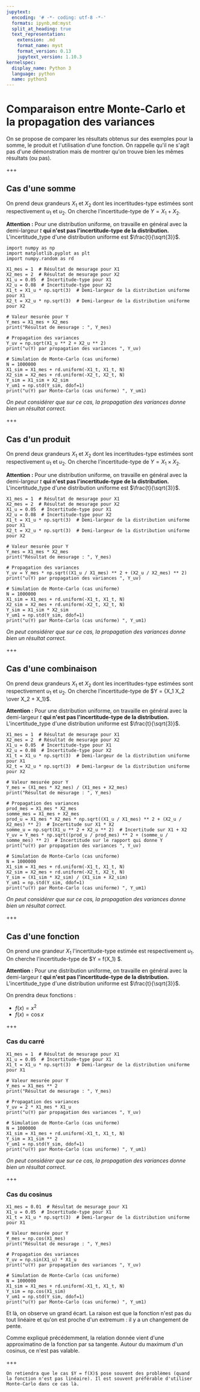 ```yaml
---
jupytext:
  encoding: '# -*- coding: utf-8 -*-'
  formats: ipynb,md:myst
  split_at_heading: true
  text_representation:
    extension: .md
    format_name: myst
    format_version: 0.13
    jupytext_version: 1.10.3
kernelspec:
  display_name: Python 3
  language: python
  name: python3
---
```


# Comparaison entre Monte-Carlo et la propagation des variances

On se propose de comparer les résultats obtenus sur des exemples pour la somme, le produit et l'utilisation d'une fonction. On rappelle qu'il ne s'agit pas d'une démonstration mais de montrer qu'on trouve bien les mêmes résultats (ou pas).

+++

## Cas d'une somme
On prend deux grandeurs $X_1$ et $X_2$ dont les incertitudes-type estimées sont respectivement $u_1$ et $u_2$. On cherche l'incertitude-type de $Y = X_1 + X_2$.

__Attention :__ Pour une distribution uniforme, on travaille en général avec la demi-largeur $t$ __qui n'est pas l'incertitude-type de la distribution.__ L'incertitude_type d'une distribution uniforme est $\frac{t}{\sqrt{3}}$.

```{code-cell} ipython3
import numpy as np
import matplotlib.pyplot as plt
import numpy.random as rd

X1_mes = 1  # Résultat de mesurage pour X1
X2_mes = 2  # Résultat de mesurage pour X2
X1_u = 0.05  # Incertitude-type pour X1
X2_u = 0.08  # Incertitude-type pour X2
X1_t = X1_u * np.sqrt(3)  # Demi-largeur de la distribution uniforme pour X1
X2_t = X2_u * np.sqrt(3)  # Demi-largeur de la distribution uniforme pour X2

# Valeur mesurée pour Y
Y_mes = X1_mes + X2_mes
print("Résultat de mesurage : ", Y_mes)

# Propagation des variances
Y_uv = np.sqrt(X1_u ** 2 + X2_u ** 2)
print("u(Y) par propagation des variances ", Y_uv)

# Simulation de Monte-Carlo (cas uniforme)
N = 1000000
X1_sim = X1_mes + rd.uniform(-X1_t, X1_t, N)
X2_sim = X2_mes + rd.uniform(-X2_t, X2_t, N)
Y_sim = X1_sim + X2_sim
Y_um1 = np.std(Y_sim, ddof=1)
print("u(Y) par Monte-Carlo (cas uniforme) ", Y_um1)
```

_On peut considérer que sur ce cas, la propagation des variances donne bien un résultat correct._

+++

## Cas d'un produit
On prend deux grandeurs $X_1$ et $X_2$ dont les incertitudes-type estimées sont respectivement $u_1$ et $u_2$. On cherche l'incertitude-type de $Y = X_1 \times X_2$.

__Attention :__ Pour une distribution uniforme, on travaille en général avec la demi-largeur $t$ __qui n'est pas l'incertitude-type de la distribution.__ L'incertitude_type d'une distribution uniforme est $\frac{t}{\sqrt{3}}$.

```{code-cell} ipython3
X1_mes = 1  # Résultat de mesurage pour X1
X2_mes = 2  # Résultat de mesurage pour X2
X1_u = 0.05  # Incertitude-type pour X1
X2_u = 0.08  # Incertitude-type pour X2
X1_t = X1_u * np.sqrt(3)  # Demi-largeur de la distribution uniforme pour X1
X2_t = X2_u * np.sqrt(3)  # Demi-largeur de la distribution uniforme pour X2

# Valeur mesurée pour Y
Y_mes = X1_mes * X2_mes
print("Résultat de mesurage : ", Y_mes)

# Propagation des variances
Y_uv = Y_mes * np.sqrt((X1_u / X1_mes) ** 2 + (X2_u / X2_mes) ** 2)
print("u(Y) par propagation des variances ", Y_uv)

# Simulation de Monte-Carlo (cas uniforme)
N = 1000000
X1_sim = X1_mes + rd.uniform(-X1_t, X1_t, N)
X2_sim = X2_mes + rd.uniform(-X2_t, X2_t, N)
Y_sim = X1_sim * X2_sim
Y_um1 = np.std(Y_sim, ddof=1)
print("u(Y) par Monte-Carlo (cas uniforme) ", Y_um1)
```

_On peut considérer que sur ce cas, la propagation des variances donne bien un résultat correct._

+++

## Cas d'une combinaison
On prend deux grandeurs $X_1$ et $X_2$ dont les incertitudes-type estimées sont respectivement $u_1$ et $u_2$. On cherche l'incertitude-type de $Y = {X_1 X_2 \over X_2 + X_1}$.

__Attention :__ Pour une distribution uniforme, on travaille en général avec la demi-largeur $t$ __qui n'est pas l'incertitude-type de la distribution.__ L'incertitude_type d'une distribution uniforme est $\frac{t}{\sqrt{3}}$.

```{code-cell} ipython3
X1_mes = 1  # Résultat de mesurage pour X1
X2_mes = 2  # Résultat de mesurage pour X2
X1_u = 0.05  # Incertitude-type pour X1
X2_u = 0.08  # Incertitude-type pour X2
X1_t = X1_u * np.sqrt(3)  # Demi-largeur de la distribution uniforme pour X1
X2_t = X2_u * np.sqrt(3)  # Demi-largeur de la distribution uniforme pour X2

# Valeur mesurée pour Y
Y_mes = (X1_mes * X2_mes) / (X1_mes + X2_mes)
print("Résultat de mesurage : ", Y_mes)

# Propagation des variances
prod_mes = X1_mes * X2_mes
somme_mes = X1_mes + X2_mes
prod_u = X1_mes * X2_mes * np.sqrt((X1_u / X1_mes) ** 2 + (X2_u / X2_mes) ** 2)  # Incertitude sur X1 * X2
somme_u = np.sqrt(X1_u ** 2 + X2_u ** 2)  # Incertitude sur X1 + X2
Y_uv = Y_mes * np.sqrt((prod_u / prod_mes) ** 2 + (somme_u / somme_mes) ** 2)  # Incertitude sur le rapport qui donne Y
print("u(Y) par propagation des variances ", Y_uv)

# Simulation de Monte-Carlo (cas uniforme)
N = 1000000
X1_sim = X1_mes + rd.uniform(-X1_t, X1_t, N)
X2_sim = X2_mes + rd.uniform(-X2_t, X2_t, N)
Y_sim = (X1_sim * X2_sim) / (X1_sim + X2_sim)
Y_um1 = np.std(Y_sim, ddof=1)
print("u(Y) par Monte-Carlo (cas uniforme) ", Y_um1)
```

_On peut considérer que sur ce cas, la propagation des variances donne bien un résultat correct._

+++


## Cas d'une fonction
On prend une grandeur $X_1$ l'incertitude-type estimée est respectivement $u_1$. On cherche l'incertitude-type de $Y = f(X_1) $.


__Attention :__ Pour une distribution uniforme, on travaille en général avec la demi-largeur $t$ __qui n'est pas l'incertitude-type de la distribution.__ L'incertitude_type d'une distribution uniforme est $\frac{t}{\sqrt{3}}$.

On prendra deux fonctions :
* $f(x) = x^2$
* $f(x) = \cos x$

+++

### Cas du carré

```{code-cell} ipython3
X1_mes = 1  # Résultat de mesurage pour X1
X1_u = 0.05  # Incertitude-type pour X1
X1_t = X1_u * np.sqrt(3)  # Demi-largeur de la distribution uniforme pour X1

# Valeur mesurée pour Y
Y_mes = X1_mes ** 2
print("Résultat de mesurage : ", Y_mes)

# Propagation des variances
Y_uv = 2 * X1_mes * X1_u
print("u(Y) par propagation des variances ", Y_uv)

# Simulation de Monte-Carlo (cas uniforme)
N = 1000000
X1_sim = X1_mes + rd.uniform(-X1_t, X1_t, N)
Y_sim = X1_sim ** 2
Y_um1 = np.std(Y_sim, ddof=1)
print("u(Y) par Monte-Carlo (cas uniforme) ", Y_um1)
```

_On peut considérer que sur ce cas, la propagation des variances donne bien un résultat correct._

+++

### Cas du cosinus

```{code-cell} ipython3
X1_mes = 0.01  # Résultat de mesurage pour X1
X1_u = 0.05  # Incertitude-type pour X1
X1_t = X1_u * np.sqrt(3)  # Demi-largeur de la distribution uniforme pour X1

# Valeur mesurée pour Y
Y_mes = np.cos(X1_mes)
print("Résultat de mesurage : ", Y_mes)

# Propagation des variances
Y_uv = np.sin(X1_u) * X1_u
print("u(Y) par propagation des variances ", Y_uv)

# Simulation de Monte-Carlo (cas uniforme)
N = 1000000
X1_sim = X1_mes + rd.uniform(-X1_t, X1_t, N)
Y_sim = np.cos(X1_sim)
Y_um1 = np.std(Y_sim, ddof=1)
print("u(Y) par Monte-Carlo (cas uniforme) ", Y_um1)
```

Et là, on observe un grand écart. La raison est que la fonction n'est pas du tout linéaire et qu'on est proche d'un extremum : il y a un changement de pente.

Comme expliqué précédemment, la relation donnée vient d'une approximatino de la fonction par sa tangente. Autour du maximum d'un cosinus, ce n'est pas valable.

+++

```{important}
On retiendra que le cas $Y = f(X)$ pose souvent des problèmes (quand la fonction n'est pas linéaire). Il est souvent préférable d'utiliser Monte-Carlo dans ce cas là.
```

```{code-cell} ipython3

```
